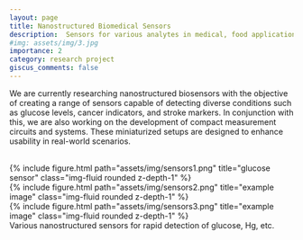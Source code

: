 ```yaml
---
layout: page
title: Nanostructured Biomedical Sensors
description:  Sensors for various analytes in medical, food applications
#img: assets/img/3.jpg
importance: 2
category: research project
giscus_comments: false
---
```


We are currently researching nanostructured biosensors with the objective of creating a range of sensors capable of detecting diverse conditions such as glucose levels, cancer indicators, and stroke markers. In conjunction with this, we are also working on the development of compact measurement circuits and systems. These miniaturized setups are designed to enhance usability in real-world scenarios.
<br>
<br>
<div class="row">
    <div class="col-sm mt-3 mt-md-0">
        {% include figure.html path="assets/img/sensors1.png" title="glucose sensor" class="img-fluid rounded z-depth-1" %}
    </div>
    <div class="col-sm mt-3 mt-md-0">
        {% include figure.html path="assets/img/sensors2.png" title="example image" class="img-fluid rounded z-depth-1" %}
    </div>
    <div class="col-sm mt-3 mt-md-0">
        {% include figure.html path="assets/img/sensors3.png" title="example image" class="img-fluid rounded z-depth-1" %}
    </div>
</div>
<div class="caption">
    Various nanostructured sensors for rapid detection of glucose, Hg, etc.
</div>